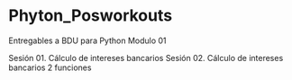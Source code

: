 # Phyton_Posworkouts
Entregables a BDU para Python Modulo 01

Sesión 01. Cálculo de intereses bancarios
Sesión 02. Cálculo de intereses bancarios 2 funciones
